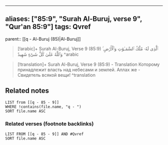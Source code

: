
---
aliases: ["85:9", "Surah Al-Buruj, verse 9", "Qur'an 85:9"]
tags: Qvref
---

parent:: [[q - Al-Buruj (85)|Al-Buruj]]

> [!arabic]+ Surah Al-Buruj, Verse 9 (85:9)
> <span class="quran-arabic">ٱلَّذِى لَهُۥ مُلْكُ ٱلسَّمَـٰوَٰتِ وَٱلْأَرْضِ ۚ وَٱللَّهُ عَلَىٰ كُلِّ شَىْءٍ شَهِيدٌ</span>
^arabic

> [!translation]+ Surah Al-Buruj, Verse 9 (85:9) - Translation
> Которому принадлежит власть над небесами и землей. Аллах же - Свидетель всякой вещи!
^translation



## Related notes
```dataview
LIST from [[q - 85 - 9]]
WHERE !contains(file.name, "q - ")
SORT file.name ASC
```

### Related verses (footnote backlinks)
```dataview
LIST FROM [[q - 85 - 9]] AND #Qvref
SORT file.name ASC
```

